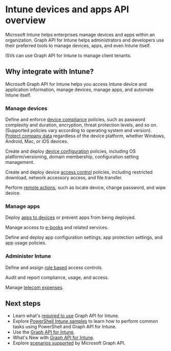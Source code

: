 # Intune devices and apps API overview

Microsoft Intune helps enterprises manage devices and apps within an organization.  Graph API for Intune helps administrators and developers use their preferred tools to manage devices, apps, and even Intune itself.  

ISVs can use Graph API for Intune to manage client tenants.

## Why integrate with Intune?

Microsoft Graph API for Intune helps you access Intune device and application information, manage devices, manage apps, and automate Intune itself.

### Manage devices

Define and enforce [device compliance](../api-reference/v1.0/resources/intune_deviceconfig_devicecomplianceactionitem.md) policies, such as password complexity and duration, encryption, threat protection levels, and so on.  (Supported policies vary according to operating system and version).
[Protect company data](../api-reference/v1.0/resources/intune_mam_windowsinformationprotectionpolicy.md) regardless of the device platform, whether Windows, Android, Mac, or iOS devices.

Create and deploy [device configuration](../api-reference/v1.0/resources/intune_deviceconfig_deviceconfiguration.md) policies, including OS platform/versioning, domain membership, configuration setting management.

Create and deploy device [access control](../api-reference/v1.0/resources/intune_onboarding_onpremisesconditionalaccesssettings.md) policies, including restricted download, network accessory access, and file transfer.

Perform [remote actions](../api-reference/v1.0/resources/intune_devices_manageddevice.md), such as locate device, change password, and wipe device.

### Manage apps 

Deploy [apps to devices](../api-reference/v1.0/resources/intune_apps_mobileapp.md) or prevent apps from being deployed.

Manage access to [e-books](../api-reference/v1.0/resources/intune_books_ebookinstallsummary.md) and related services.

Define and deploy app configuration settings, app protection settings, and app usage policies.

### Administer Intune

Define and assign [role based](../api-reference/v1.0/resources/intune_rbac_conceptual.md) access controls.

Audit and report compliance, usage, and access.

Manage [telecom expenses](../api-reference/v1.0/resources/intune_tem_conceptual.md).


## Next steps

- Learn what's [required to use](https://docs.microsoft.com/intune/intune-graph-apis) Graph API for Intune.
- Explore [PowerShell Intune samples](https://github.com/microsoftgraph/powershell-intune-samples) to learn how to perform common tasks using PowerShell and Graph API for Intune.
- Use the [Graph API for Intune](../api-reference/v1.0/resources/intune_graph_overview.md).
- What's New with [Graph API for Intune](changelog.md).
- Explore [scenarios supported](https://developer.microsoft.com/en-us/graph/graph/examples) by Microsoft Graph API.
